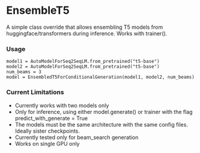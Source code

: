 # EnsembleT5
A simple class override that allows ensembling T5 models from huggingface/transformers during inference. Works with trainer().


### Usage
```
model1 = AutoModelForSeq2SeqLM.from_pretrained("t5-base")
model2 = AutoModelForSeq2SeqLM.from_pretrained("t5-base")
num_beams = 3
model = EnsembledT5ForConditionalGeneration(model1, model2, num_beams)
```

### Current Limitations
<ul>
<li> Currently works with two models only </li>
<li> Only for inference, using either model.generate() or trainer with the flag predict_with_generate = True </li>
<li> The models must be the same architecture with the same config files. Ideally sister checkpoints. </li>
<li> Currently tested only for beam_search generation </li>
<li> Works on single GPU only </li>
